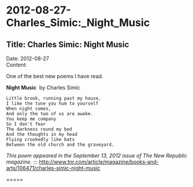 # 2012-08-27-Charles_Simic:_Night_Music

## Title:  Charles Simic: Night Music
Date: 2012-08-27  
Content:  

One of the best new poems I have read.

**Night Music**  by Charles Simic

```
Little brook, running past my house,
I like the tune you hum to yourself
When night comes,
And only the two of us are awake.
You keep me company
So I don't fear
The darkness round my bed
And the thoughts in my head
Flying crookedly like bats
Between the old church and the graveyard.
```

*This poem appeared in the September 13, 2012 issue of The New Republic
magazine.*
:::
<http://www.tnr.com/article/magazine/books-and-arts/106471/charles-simic-night-music>

=====
